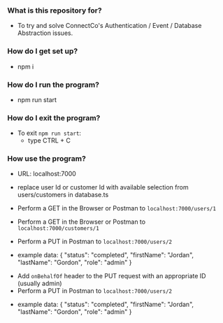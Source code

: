 ### What is this repository for? ###

* To try and solve ConnectCo's Authentication / Event / Database Abstraction issues.

### How do I get set up? ###

* npm i

### How do I run the program? ###

* npm run start

### How do I exit the program? ###

* To exit `npm run start`:
   - type CTRL + C

### How use the program? ###

* URL: localhost:7000
* replace user Id or customer Id with available selection from users/customers in database.ts

* Perform a GET in the Browser or Postman to `localhost:7000/users/1`
* Perform a GET in the Browser or Postman to `localhost:7000/customers/1`

* Perform a PUT in Postman to `localhost:7000/users/2`
- example data:
{
    "status": "completed",
    "firstName": "Jordan",
    "lastName": "Gordon",
    "role": "admin"
}

* Add `onBehalfOf` header to the PUT request with an appropriate ID (usually admin)
* Perform a PUT in Postman to `localhost:7000/users/2`
- example data:
{
    "status": "completed",
    "firstName": "Jordan",
    "lastName": "Gordon",
    "role": "admin"
}